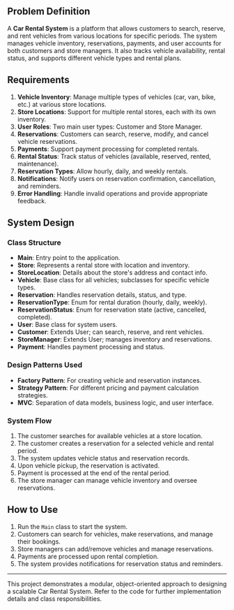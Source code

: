 ## Problem Definition
A **Car Rental System** is a platform that allows customers to search, reserve, and rent vehicles from various locations for specific periods. The system manages vehicle inventory, reservations, payments, and user accounts for both customers and store managers. It also tracks vehicle availability, rental status, and supports different vehicle types and rental plans.

## Requirements
1. **Vehicle Inventory**: Manage multiple types of vehicles (car, van, bike, etc.) at various store locations.
2. **Store Locations**: Support for multiple rental stores, each with its own inventory.
3. **User Roles**: Two main user types: Customer and Store Manager.
4. **Reservations**: Customers can search, reserve, modify, and cancel vehicle reservations.
5. **Payments**: Support payment processing for completed rentals.
6. **Rental Status**: Track status of vehicles (available, reserved, rented, maintenance).
7. **Reservation Types**: Allow hourly, daily, and weekly rentals.
8. **Notifications**: Notify users on reservation confirmation, cancellation, and reminders.
9. **Error Handling**: Handle invalid operations and provide appropriate feedback.

## System Design

### Class Structure
- **Main**: Entry point to the application.
- **Store**: Represents a rental store with location and inventory.
- **StoreLocation**: Details about the store's address and contact info.
- **Vehicle**: Base class for all vehicles; subclasses for specific vehicle types.
- **Reservation**: Handles reservation details, status, and type.
- **ReservationType**: Enum for rental duration (hourly, daily, weekly).
- **ReservationStatus**: Enum for reservation state (active, cancelled, completed).
- **User**: Base class for system users.
- **Customer**: Extends User; can search, reserve, and rent vehicles.
- **StoreManager**: Extends User; manages inventory and reservations.
- **Payment**: Handles payment processing and status.

### Design Patterns Used
- **Factory Pattern**: For creating vehicle and reservation instances.
- **Strategy Pattern**: For different pricing and payment calculation strategies.
- **MVC**: Separation of data models, business logic, and user interface.

### System Flow
1. The customer searches for available vehicles at a store location.
2. The customer creates a reservation for a selected vehicle and rental period.
3. The system updates vehicle status and reservation records.
4. Upon vehicle pickup, the reservation is activated.
5. Payment is processed at the end of the rental period.
6. The store manager can manage vehicle inventory and oversee reservations.

## How to Use
1. Run the `Main` class to start the system.
2. Customers can search for vehicles, make reservations, and manage their bookings.
3. Store managers can add/remove vehicles and manage reservations.
4. Payments are processed upon rental completion.
5. The system provides notifications for reservation status and reminders.

---
This project demonstrates a modular, object-oriented approach to designing a scalable Car Rental System. Refer to the code for further implementation details and class responsibilities.
